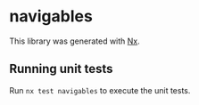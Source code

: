 # navigables

This library was generated with [Nx](https://nx.dev).

## Running unit tests

Run `nx test navigables` to execute the unit tests.
